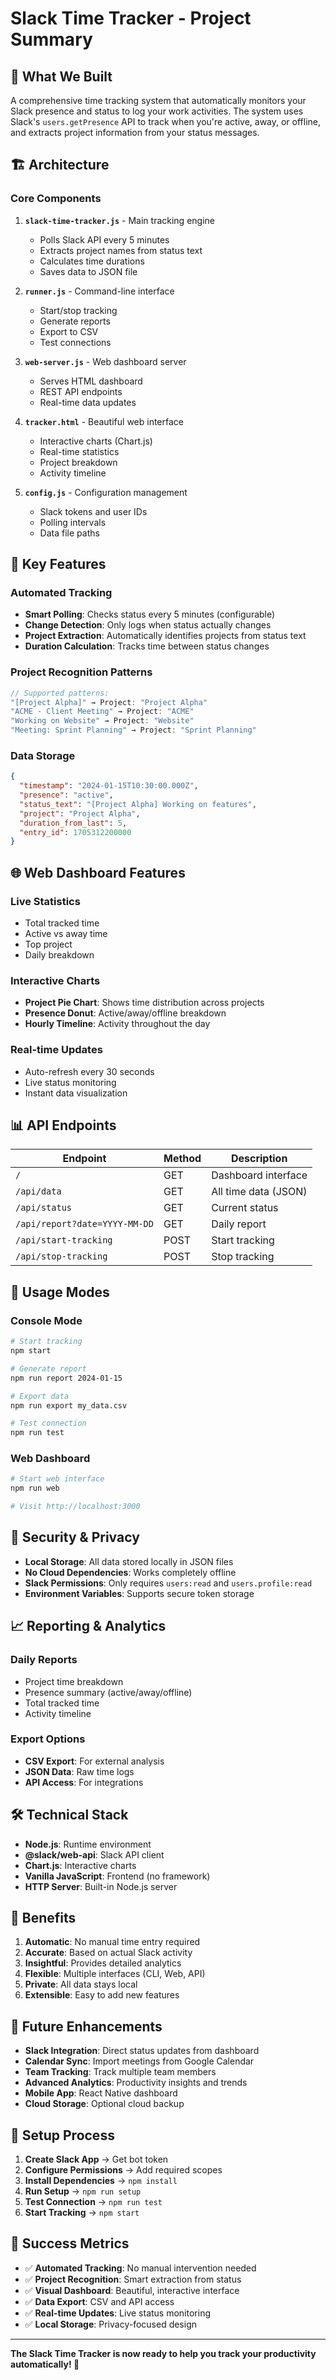 # Slack Time Tracker - Project Summary

## 🎯 What We Built

A comprehensive time tracking system that automatically monitors your Slack presence and status to log your work activities. The system uses Slack's `users.getPresence` API to track when you're active, away, or offline, and extracts project information from your status messages.

## 🏗 Architecture

### Core Components

1. **`slack-time-tracker.js`** - Main tracking engine
   - Polls Slack API every 5 minutes
   - Extracts project names from status text
   - Calculates time durations
   - Saves data to JSON file

2. **`runner.js`** - Command-line interface
   - Start/stop tracking
   - Generate reports
   - Export to CSV
   - Test connections

3. **`web-server.js`** - Web dashboard server
   - Serves HTML dashboard
   - REST API endpoints
   - Real-time data updates

4. **`tracker.html`** - Beautiful web interface
   - Interactive charts (Chart.js)
   - Real-time statistics
   - Project breakdown
   - Activity timeline

5. **`config.js`** - Configuration management
   - Slack tokens and user IDs
   - Polling intervals
   - Data file paths

## 🔧 Key Features

### Automated Tracking
- **Smart Polling**: Checks status every 5 minutes (configurable)
- **Change Detection**: Only logs when status actually changes
- **Project Extraction**: Automatically identifies projects from status text
- **Duration Calculation**: Tracks time between status changes

### Project Recognition Patterns
```javascript
// Supported patterns:
"[Project Alpha]" → Project: "Project Alpha"
"ACME - Client Meeting" → Project: "ACME"  
"Working on Website" → Project: "Website"
"Meeting: Sprint Planning" → Project: "Sprint Planning"
```

### Data Storage
```json
{
  "timestamp": "2024-01-15T10:30:00.000Z",
  "presence": "active",
  "status_text": "[Project Alpha] Working on features",
  "project": "Project Alpha",
  "duration_from_last": 5,
  "entry_id": 1705312200000
}
```

## 🌐 Web Dashboard Features

### Live Statistics
- Total tracked time
- Active vs away time
- Top project
- Daily breakdown

### Interactive Charts
- **Project Pie Chart**: Shows time distribution across projects
- **Presence Donut**: Active/away/offline breakdown
- **Hourly Timeline**: Activity throughout the day

### Real-time Updates
- Auto-refresh every 30 seconds
- Live status monitoring
- Instant data visualization

## 📊 API Endpoints

| Endpoint | Method | Description |
|----------|--------|-------------|
| `/` | GET | Dashboard interface |
| `/api/data` | GET | All time data (JSON) |
| `/api/status` | GET | Current status |
| `/api/report?date=YYYY-MM-DD` | GET | Daily report |
| `/api/start-tracking` | POST | Start tracking |
| `/api/stop-tracking` | POST | Stop tracking |

## 🚀 Usage Modes

### Console Mode
```bash
# Start tracking
npm start

# Generate report
npm run report 2024-01-15

# Export data
npm run export my_data.csv

# Test connection
npm run test
```

### Web Dashboard
```bash
# Start web interface
npm run web

# Visit http://localhost:3000
```

## 🔐 Security & Privacy

- **Local Storage**: All data stored locally in JSON files
- **No Cloud Dependencies**: Works completely offline
- **Slack Permissions**: Only requires `users:read` and `users.profile:read`
- **Environment Variables**: Supports secure token storage

## 📈 Reporting & Analytics

### Daily Reports
- Project time breakdown
- Presence summary (active/away/offline)
- Total tracked time
- Activity timeline

### Export Options
- **CSV Export**: For external analysis
- **JSON Data**: Raw time logs
- **API Access**: For integrations

## 🛠 Technical Stack

- **Node.js**: Runtime environment
- **@slack/web-api**: Slack API client
- **Chart.js**: Interactive charts
- **Vanilla JavaScript**: Frontend (no framework)
- **HTTP Server**: Built-in Node.js server

## 🎯 Benefits

1. **Automatic**: No manual time entry required
2. **Accurate**: Based on actual Slack activity
3. **Insightful**: Provides detailed analytics
4. **Flexible**: Multiple interfaces (CLI, Web, API)
5. **Private**: All data stays local
6. **Extensible**: Easy to add new features

## 🔮 Future Enhancements

- **Slack Integration**: Direct status updates from dashboard
- **Calendar Sync**: Import meetings from Google Calendar
- **Team Tracking**: Track multiple team members
- **Advanced Analytics**: Productivity insights and trends
- **Mobile App**: React Native dashboard
- **Cloud Storage**: Optional cloud backup

## 📝 Setup Process

1. **Create Slack App** → Get bot token
2. **Configure Permissions** → Add required scopes
3. **Install Dependencies** → `npm install`
4. **Run Setup** → `npm run setup`
5. **Test Connection** → `npm run test`
6. **Start Tracking** → `npm start`

## 🎉 Success Metrics

- ✅ **Automated Tracking**: No manual intervention needed
- ✅ **Project Recognition**: Smart extraction from status
- ✅ **Visual Dashboard**: Beautiful, interactive interface
- ✅ **Data Export**: CSV and API access
- ✅ **Real-time Updates**: Live status monitoring
- ✅ **Local Storage**: Privacy-focused design

---

**The Slack Time Tracker is now ready to help you track your productivity automatically! 🚀** 